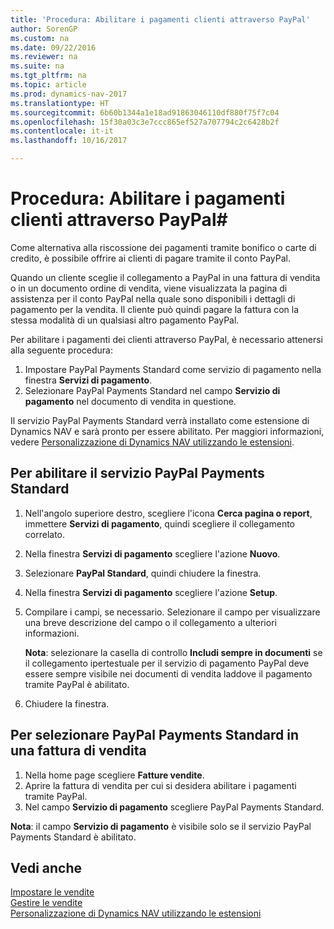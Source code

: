 ```yaml
---
title: 'Procedura: Abilitare i pagamenti clienti attraverso PayPal'
author: SorenGP
ms.custom: na
ms.date: 09/22/2016
ms.reviewer: na
ms.suite: na
ms.tgt_pltfrm: na
ms.topic: article
ms.prod: dynamics-nav-2017
ms.translationtype: HT
ms.sourcegitcommit: 6b60b1344a1e18ad91863046110df880f75f7c04
ms.openlocfilehash: 15f30a03c3e7ccc865ef527a707794c2c6428b2f
ms.contentlocale: it-it
ms.lasthandoff: 10/16/2017

---
```


# <a name="how-to-enable-customer-payments-through-paypal"></a>Procedura: Abilitare i pagamenti clienti attraverso PayPal#
Come alternativa alla riscossione dei pagamenti tramite bonifico o carte di credito, è possibile offrire ai clienti di pagare tramite il conto PayPal.

Quando un cliente sceglie il collegamento a PayPal in una fattura di vendita o in un documento ordine di vendita, viene visualizzata la pagina di assistenza per il conto PayPal nella quale sono disponibili i dettagli di pagamento per la vendita. Il cliente può quindi pagare la fattura con la stessa modalità di un qualsiasi altro pagamento PayPal.

Per abilitare i pagamenti dei clienti attraverso PayPal, è necessario attenersi alla seguente procedura:

1. Impostare PayPal Payments Standard come servizio di pagamento nella finestra **Servizi di pagamento**.
2. Selezionare PayPal Payments Standard nel campo **Servizio di pagamento** nel documento di vendita in questione.

Il servizio PayPal Payments Standard verrà installato come estensione di Dynamics NAV e sarà pronto per essere abilitato. Per maggiori informazioni, vedere [Personalizzazione di Dynamics NAV utilizzando le estensioni](ui-extensions.md).

## <a name="to-enable-the-paypal-payments-standard-service"></a>Per abilitare il servizio PayPal Payments Standard
1. Nell'angolo superiore destro, scegliere l'icona **Cerca pagina o report**, immettere **Servizi di pagamento**, quindi scegliere il collegamento correlato.  
2. Nella finestra **Servizi di pagamento** scegliere l'azione **Nuovo**.
3. Selezionare **PayPal Standard**, quindi chiudere la finestra.
4. Nella finestra **Servizi di pagamento** scegliere l'azione **Setup**.
5. Compilare i campi, se necessario. Selezionare il campo per visualizzare una breve descrizione del campo o il collegamento a ulteriori informazioni.

    **Nota**: selezionare la casella di controllo **Includi sempre in documenti** se il collegamento ipertestuale per il servizio di pagamento PayPal deve essere sempre visibile nei documenti di vendita laddove il pagamento tramite PayPal è abilitato.

6. Chiudere la finestra.

## <a name="to-select-paypal-payments-standard-on-a-sales-invoice"></a>Per selezionare PayPal Payments Standard in una fattura di vendita
1. Nella home page scegliere **Fatture vendite**.
2. Aprire la fattura di vendita per cui si desidera abilitare i pagamenti tramite PayPal.
3. Nel campo **Servizio di pagamento** scegliere PayPal Payments Standard.

**Nota**: il campo **Servizio di pagamento** è visibile solo se il servizio PayPal Payments Standard è abilitato.   

## <a name="see-also"></a>Vedi anche  
[Impostare le vendite](sales-setup-sales.md)  
[Gestire le vendite](sales-manage-sales.md)  
[Personalizzazione di Dynamics NAV utilizzando le estensioni](ui-extensions.md)

